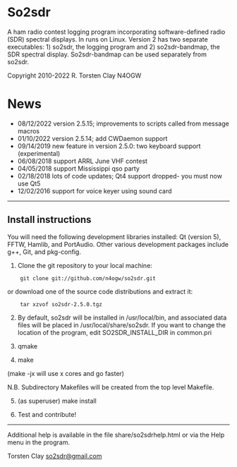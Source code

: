 # So2sdr

A ham radio contest logging program incorporating software-defined
radio (SDR) spectral displays. In runs on Linux. Version
2 has two separate executables: 1) so2sdr, the logging program
and 2) so2sdr-bandmap, the SDR spectral display. So2sdr-bandmap
can be used separately from so2sdr.

Copyright 2010-2022 R. Torsten Clay N4OGW

# News
* 08/12/2022 version 2.5.15; improvements to scripts called from message macros
* 01/10/2022 version 2.5.14; add CWDaemon support
* 09/14/2019 new feature in version 2.5.0: two keyboard support (experimental)
* 06/08/2018 support ARRL June VHF contest
* 04/05/2018 support Mississippi qso party
* 02/18/2018 lots of code updates; Qt4 support dropped- you must now use Qt5
* 12/02/2016 support for voice keyer using sound card


------------------------


## Install instructions

You will need the following development libraries installed: Qt (version 5), FFTW, Hamlib, and PortAudio. Other various development packages include g++, Git, and pkg-config. 

1. Clone the git repository to your local machine:
```
    git clone git://github.com/n4ogw/so2sdr.git
```
or download one of the source code distributions and extract it:
````
    tar xzvof so2sdr-2.5.0.tgz
````

2. By default, so2sdr will be installed in /usr/local/bin, and associated
data files will be placed in /usr/local/share/so2sdr. If you want to
change the location of the program, edit SO2SDR_INSTALL_DIR in common.pri

3. qmake 

4. make

(make -jx  will use x cores and go faster)


N.B. Subdirectory Makefiles will be created from the top level Makefile.

5. (as superuser) make install

6. Test and contribute!


-----------------------


Additional help is available in the file share/so2sdrhelp.html or via the
Help menu in the program.


Torsten Clay
so2sdr@gmail.com
